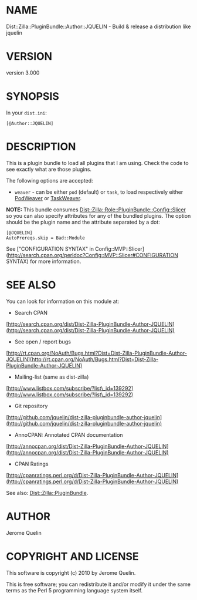 # NAME

Dist::Zilla::PluginBundle::Author::JQUELIN - Build & release a distribution like jquelin

# VERSION

version 3.000

# SYNOPSIS

In your `dist.ini`:

    [@Author::JQUELIN]

# DESCRIPTION

This is a plugin bundle to load all plugins that I am using. Check the
code to see exactly what are those plugins.

The following options are accepted:

- `weaver` - can be either `pod` (default) or `task`, to load
respectively either [PodWeaver](http://search.cpan.org/perldoc?Dist::Zilla::Plugin::PodWeaver) or
[TaskWeaver](http://search.cpan.org/perldoc?Dist::Zilla::Plugin::TaskWeaver).

__NOTE:__ This bundle consumes
[Dist::Zilla::Role::PluginBundle::Config::Slicer](http://search.cpan.org/perldoc?Dist::Zilla::Role::PluginBundle::Config::Slicer) so you can also
specify attributes for any of the bundled plugins. The option should be
the plugin name and the attribute separated by a dot:

    [@JQUELIN]
    AutoPrereqs.skip = Bad::Module

See ["CONFIGURATION SYNTAX" in Config::MVP::Slicer](http://search.cpan.org/perldoc?Config::MVP::Slicer#CONFIGURATION SYNTAX) for more information.

# SEE ALSO

You can look for information on this module at:

- Search CPAN

[http://search.cpan.org/dist/Dist-Zilla-PluginBundle-Author-JQUELIN](http://search.cpan.org/dist/Dist-Zilla-PluginBundle-Author-JQUELIN)

- See open / report bugs

[http://rt.cpan.org/NoAuth/Bugs.html?Dist=Dist-Zilla-PluginBundle-Author-JQUELIN](http://rt.cpan.org/NoAuth/Bugs.html?Dist=Dist-Zilla-PluginBundle-Author-JQUELIN)

- Mailing-list (same as dist-zilla)

[http://www.listbox.com/subscribe/?list\_id=139292](http://www.listbox.com/subscribe/?list\_id=139292)

- Git repository

[http://github.com/jquelin/dist-zilla-pluginbundle-author-jquelin](http://github.com/jquelin/dist-zilla-pluginbundle-author-jquelin)

- AnnoCPAN: Annotated CPAN documentation

[http://annocpan.org/dist/Dist-Zilla-PluginBundle-Author-JQUELIN](http://annocpan.org/dist/Dist-Zilla-PluginBundle-Author-JQUELIN)

- CPAN Ratings

[http://cpanratings.perl.org/d/Dist-Zilla-PluginBundle-Author-JQUELIN](http://cpanratings.perl.org/d/Dist-Zilla-PluginBundle-Author-JQUELIN)

See also: [Dist::Zilla::PluginBundle](http://search.cpan.org/perldoc?Dist::Zilla::PluginBundle).

# AUTHOR

Jerome Quelin

# COPYRIGHT AND LICENSE

This software is copyright (c) 2010 by Jerome Quelin.

This is free software; you can redistribute it and/or modify it under
the same terms as the Perl 5 programming language system itself.
